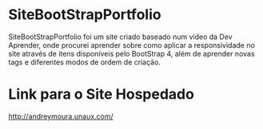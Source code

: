 # SiteBootStrapPortfolio
SiteBootStrapPortfolio foi um site criado baseado num vídeo da Dev Aprender, onde procurei aprender sobre como aplicar a responsividade no site através de itens disponíveis pelo BootStrap 4, além de aprender novas tags e diferentes modos de ordem de criação.
# Link para o Site Hospedado
http://andreymoura.unaux.com/
